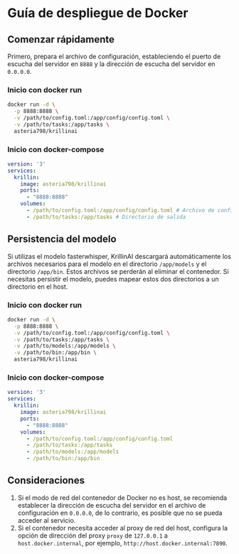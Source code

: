# Guía de despliegue de Docker

## Comenzar rápidamente
Primero, prepara el archivo de configuración, estableciendo el puerto de escucha del servidor en `8888` y la dirección de escucha del servidor en `0.0.0.0`.

### Inicio con docker run
```bash
docker run -d \
  -p 8888:8888 \
  -v /path/to/config.toml:/app/config/config.toml \
  -v /path/to/tasks:/app/tasks \
  asteria798/krillinai
```

### Inicio con docker-compose
```yaml
version: '3'
services:
  krillin:
    image: asteria798/krillinai
    ports:
      - "8888:8888"
    volumes:
      - /path/to/config.toml:/app/config/config.toml # Archivo de configuración
      - /path/to/tasks:/app/tasks # Directorio de salida
```

## Persistencia del modelo
Si utilizas el modelo fasterwhisper, KrillinAI descargará automáticamente los archivos necesarios para el modelo en el directorio `/app/models` y el directorio `/app/bin`. Estos archivos se perderán al eliminar el contenedor. Si necesitas persistir el modelo, puedes mapear estos dos directorios a un directorio en el host.

### Inicio con docker run
```bash
docker run -d \
  -p 8888:8888 \
  -v /path/to/config.toml:/app/config/config.toml \
  -v /path/to/tasks:/app/tasks \
  -v /path/to/models:/app/models \
  -v /path/to/bin:/app/bin \
  asteria798/krillinai
```

### Inicio con docker-compose
```yaml
version: '3'
services:
  krillin:
    image: asteria798/krillinai
    ports:
      - "8888:8888"
    volumes:
      - /path/to/config.toml:/app/config/config.toml      
      - /path/to/tasks:/app/tasks
      - /path/to/models:/app/models
      - /path/to/bin:/app/bin
```

## Consideraciones
1. Si el modo de red del contenedor de Docker no es host, se recomienda establecer la dirección de escucha del servidor en el archivo de configuración en `0.0.0.0`, de lo contrario, es posible que no se pueda acceder al servicio.
2. Si el contenedor necesita acceder al proxy de red del host, configura la opción de dirección del proxy `proxy` de `127.0.0.1` a `host.docker.internal`, por ejemplo, `http://host.docker.internal:7890`.